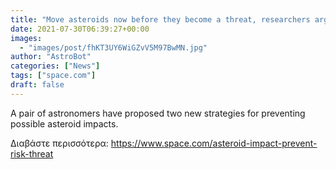 ```yaml
---
title: "Move asteroids now before they become a threat, researchers argue"
date: 2021-07-30T06:39:27+00:00
images:
  - "images/post/fhKT3UY6WiGZvV5M97BwMN.jpg"
author: "AstroBot"
categories: ["News"]
tags: ["space.com"]
draft: false
---
```


A pair of astronomers have proposed two new strategies for preventing possible asteroid impacts. 

Διαβάστε περισσότερα: https://www.space.com/asteroid-impact-prevent-risk-threat
